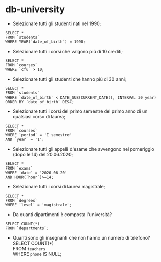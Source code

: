 # db-university

- Selezionare tutti gli studenti nati nel 1990;
```
SELECT *
FROM `students`
WHERE YEAR(`date_of_birth`) = 1990;
```

- Selezionare tutti i corsi che valgono più di 10 crediti;
```
SELECT *
FROM `courses`
WHERE `cfu` > 10;
```

- Selezionare tutti gli studenti che hanno più di 30 anni;
```
SELECT *
FROM `students`
WHERE `date_of_birth` < DATE_SUB(CURRENT_DATE(), INTERVAL 30 year)
ORDER BY `date_of_birth` DESC;
```

- Selezionare tutti i corsi del primo semestre del primo anno di un qualsiasi corso di laurea;
```
SELECT *
FROM `courses`
WHERE `period` = 'I semestre'
AND `year` = '1';
```

- Selezionare tutti gli appelli d'esame che avvengono nel pomeriggio (dopo le 14) del 20.06.2020;
```
SELECT *
FROM `exams`
WHERE `date` = '2020-06-20'
AND HOUR(`hour`)>=14;
```

- Selezionare tutti i corsi di laurea magistrale;
```
SELECT *
FROM `degrees`
WHERE `level` = 'magistrale';
```

- Da quanti dipartimenti è composta l'università?
```
SELECT COUNT(*)
FROM `departments`;
```


- Quanti sono gli insegnanti che non hanno un numero di telefono? <br>
SELECT COUNT(*) <br>
FROM `teachers` <br>
WHERE `phone` IS NULL; <br>
